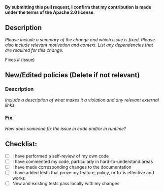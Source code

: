 **By submitting this pull request, I confirm that my contribution is made under the terms of the Apache 2.0 license.**

[//]: # "
    # PR Title
    We use the title to create changelog automatically and therefore only allow specific prefixes
    - break:    to indicate a breaking change, this supersedes any of the other types
    - feat:     to indicate new features or checks
    - fix:      to indicate a bugfix or handling of edge cases of existing checks
    - docs:     to indicate an update to our documentation
    - chore:    to indicate adjustments to workflow files or dependency updates
    - platform: to indicate a change needed for the platform
    Each prefix should be accompanied by a scope that specifies the targeted framework. If uncertain, use 'general'.
    #    
    Allowed prefixs:
    ansible|argo|arm|azure|bicep|bitbucket|circleci|cloudformation|dockerfile|github|gha|gitlab|helm|kubernetes|kustomize|openapi|sast|sca|secrets|serverless|terraform|general|graph|terraform_plan|terraform_json
    #
    ex.
    feat(terraform): add CKV_AWS_123 to ensure that VPC Endpoint Service is configured for Manual Acceptance
"

## Description

*Please include a summary of the change and which issue is fixed. Please also include relevant motivation and context. List any dependencies that are required for this change.*

Fixes # (issue)

## New/Edited policies (Delete if not relevant)

### Description
*Include a description of what makes it a violation and any relevant external links.*

### Fix
*How does someone fix the issue in code and/or in runtime?*

## Checklist:

- [ ] I have performed a self-review of my own code
- [ ] I have commented my code, particularly in hard-to-understand areas
- [ ] I have made corresponding changes to the documentation
- [ ] I have added tests that prove my feature, policy, or fix is effective and works
- [ ] New and existing tests pass locally with my changes
